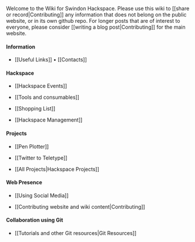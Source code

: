 <!-- Note: the following gollum tag doesn't work :( -->
<!-- --- title: Swindon Hackspace Wiki -->

Welcome to the Wiki for Swindon Hackspace.  Please use this wiki to [[share or record|Contributing]] any information that does not belong on the public website, or in its own github repo.  For longer posts that are of interest to everyone, please consider [[writing a blog post|Contributing]] for the main website.


#### Information

- [[Useful Links]] • [[Contacts]]


#### Hackspace

- [[Hackspace Events]]

- [[Tools and consumables]]

- [[Shopping List]]

- [[Hackspace Management]]


#### Projects

- [[Pen Plotter]]

- [[Twitter to Teletype]]

- [[All Projects|Hackspace Projects]]


#### Web Presence

- [[Using Social Media]]

- [[Contributing website and wiki content|Contributing]]


#### Collaboration using Git

- [[Tutorials and other Git resources|Git Resources]]